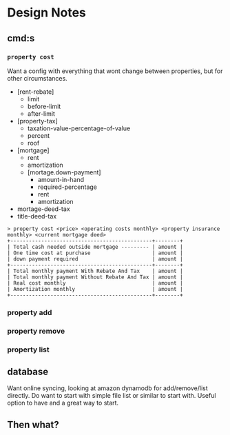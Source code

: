 # Design Notes

## cmd:s
### `property cost`
Want a config with everything that wont change between properties, but for other circumstances. 
- [rent-rebate]
	- limit
	- before-limit
	- after-limit
- [property-tax]
	- taxation-value-percentage-of-value
	- percent
	- roof
- [mortgage]
	- rent
	- amortization
	- [mortage.down-payment]
		- amount-in-hand
		- required-percentage
		- rent
		- amortization
- mortage-deed-tax
- title-deed-tax
```
> property cost <price> <operating costs monthly> <property insurance monthly> <current mortgage deed>
+----------------------------------------------+--------+
| Total cash needed outside mortgage --------- | amount |
| One time cost at purchase                    | amount |
| down payment required                        | amount |
+----------------------------------------------+--------+
| Total monthly payment With Rebate And Tax    | amount |
| Total monthly payment Without Rebate And Tax | amount |
| Real cost monthly                            | amount |
| Amortization monthly                         | amount |
+----------------------------------------------+--------+
```
### property add
### property remove
### property list

## database
Want online syncing, looking at amazon dynamodb for add/remove/list directly. Do want to start with simple file list or similar to start with. Useful option to have and a great way to start.

## Then what?



